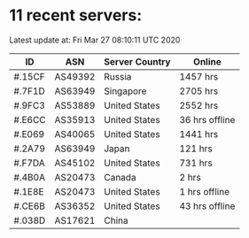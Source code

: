 # 11 recent servers:

Latest update at: Fri Mar 27 08:10:11 UTC 2020

| ID | ASN | Server Country | Online |
| -- | --- | -------------- | ------ |
| #.15CF | AS49392 | Russia | 1457 hrs |
| #.7F1D | AS63949 | Singapore | 2705 hrs |
| #.9FC3 | AS53889 | United States | 2552 hrs |
| #.E6CC | AS35913 | United States | 36 hrs offline |
| #.E069 | AS40065 | United States | 1441 hrs |
| #.2A79 | AS63949 | Japan | 121 hrs |
| #.F7DA | AS45102 | United States | 731 hrs |
| #.4B0A | AS20473 | Canada | 2 hrs |
| #.1E8E | AS20473 | United States | 1 hrs offline |
| #.CE6B | AS36352 | United States | 43 hrs offline |
| #.038D | AS17621 | China | |

